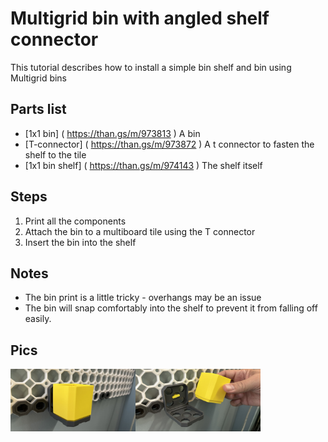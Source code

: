 # Multigrid bin with angled shelf connector

This tutorial describes how to install a simple bin shelf and bin using Multigrid bins

## Parts list

* [1x1 bin] ( https://than.gs/m/973813 ) A bin
* [T-connector] ( https://than.gs/m/973872 ) A t connector to fasten the shelf to the tile
* [1x1 bin shelf] ( https://than.gs/m/974143 ) The shelf itself

## Steps
1. Print all the components
2. Attach the bin to a multiboard tile using the T connector
3. Insert the bin into the shelf

## Notes
* The bin print is a little tricky - overhangs may be an issue
* The bin will snap comfortably into the shelf to prevent it from falling off easily.

## Pics

[<img src="2024-03-11 08.12.23.jpg" align="left" width=200 height=100>]( pic1 )
[<img src="2024-03-11 08.12.57.jpg" width=200 height=100>]( pic2 )
